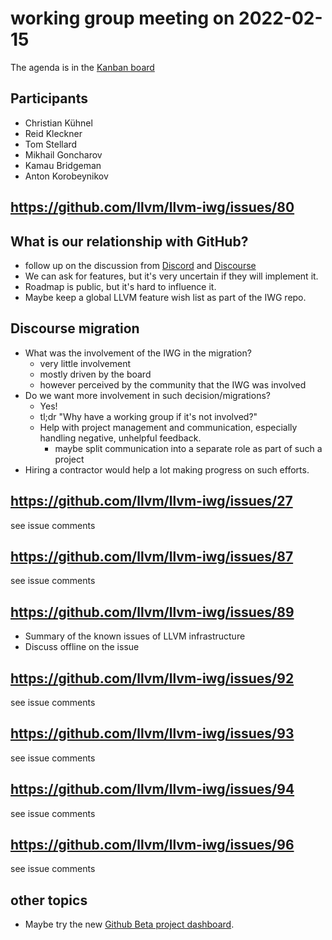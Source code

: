 # working group meeting on 2022-02-15

The agenda is in the [Kanban board](https://github.com/llvm/llvm-iwg/projects/1)

## Participants

* Christian Kühnel
* Reid Kleckner
* Tom Stellard
* Mikhail Goncharov
* Kamau Bridgeman
* Anton Korobeynikov
 
 
## https://github.com/llvm/llvm-iwg/issues/80

## What is our relationship with GitHub?

* follow up on the discussion from
 [Discord](https://discord.com/channels/636084430946959380/642340762620657675)
 and [Discourse](https://discourse.llvm.org/t/migrated-bugzilla-content-and-header-names-angle-brackets/60089/)
* We can ask for features, but it's very uncertain if they will implement it.
* Roadmap is public, but it's hard to influence it.
* Maybe keep a global LLVM feature wish list as part of the IWG repo.

## Discourse migration

* What was the involvement of the IWG in the migration?
  * very little involvement
  * mostly driven by the board
  * however perceived by the community that the IWG was involved
* Do we want more involvement in such decision/migrations?
  * Yes!
  * tl;dr "Why have a working group if it's not involved?"
  * Help with project management and communication, especially handling negative, unhelpful feedback.
    * maybe split communication into a separate role as part of such a project
* Hiring a contractor would help a lot making progress on such efforts.

## https://github.com/llvm/llvm-iwg/issues/27

see issue comments

## https://github.com/llvm/llvm-iwg/issues/87

see issue comments

## https://github.com/llvm/llvm-iwg/issues/89

* Summary of the known issues of LLVM infrastructure
* Discuss offline on the issue

## https://github.com/llvm/llvm-iwg/issues/92

see issue comments

## https://github.com/llvm/llvm-iwg/issues/93

see issue comments

## https://github.com/llvm/llvm-iwg/issues/94

see issue comments

## https://github.com/llvm/llvm-iwg/issues/96

see issue comments

## other topics

* Maybe try the new 
  [Github Beta project dashboard](https://docs.github.com/en/issues/trying-out-the-new-projects-experience).

